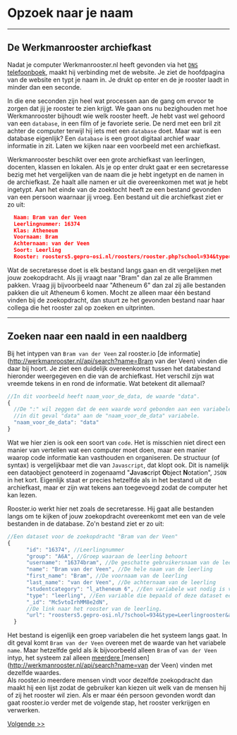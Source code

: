 # Opzoek naar je naam
---

## De Werkmanrooster archiefkast

Nadat je computer Werkmanrooster.nl heeft gevonden via het [`DNS` telefoonboek](/intypen), maakt hij verbinding met de website. Je ziet de hoofdpagina van de website en typt je naam in. Je drukt op enter en de je rooster laadt in minder dan een seconde.

In die ene seconden zijn heel wat processen aan de gang om ervoor te zorgen dat jij je rooster te zien krijgt. We gaan ons nu bezighouden met hoe Werkmanrooster bijhoudt wie welk rooster heeft. Je hebt vast wel gehoord van een `database`, in een film of je favoriete serie. De nerd met een bril zit achter de computer terwijl hij iets met een `database` doet. Maar wat is een database eigenlijk? Een `database` is een groot digitaal archief waar informatie in zit. Laten we kijken naar een voorbeeld met een archiefkast.

Werkmanrooster beschikt over een grote archiefkast van leerlingen, docenten, klassen en lokalen. Als je op enter drukt gaat er een secretaresse bezig met het vergelijken van de naam die je hebt ingetypt en de namen in de archiefkast. Ze haalt alle namen er uit die overeenkomen met wat je hebt ingetypt. Aan het einde van de zoektocht heeft ze een bestand gevonden van een persoon waarnaar jij vroeg. Een bestand uit die archiefkast ziet er zo uit:

```json
  Naam: Bram van der Veen
  Leerlingnummer: 16374
  Klas: Atheneum
  Voornaam: Bram
  Achternaam: van der Veen
  Soort: Leerling
  Rooster: roosters5.gepro-osi.nl/roosters/rooster.php?school=934&type=Leerlingrooster&afdeling=l_atheneum 6&leerling=16374
```

Wat de secretaresse doet is elk bestand langs gaan en dit vergelijken met jouw zoekopdracht. Als jij vraagt naar "Bram" dan zal ze alle Brammen pakken. Vraag jij bijvoorbeeld naar "Atheneum 6" dan zal zij alle bestanden pakken die uit Atheneum 6 komen. Mocht ze alleen maar één bestand vinden bij de zoekopdracht, dan stuurt ze het gevonden bestand naar haar collega die het rooster zal op zoeken en uitprinten.

---

## Zoeken naar een naald in een naaldberg
Bij het intypen van `Bram van der Veen` zal rooster.io [de informatie](http://werkmanrooster.nl/api/search?name=Bram van der Veen) vinden die daar bij hoort. Je ziet een duidelijk overeenkomst tussen het databestand hieronder weergegeven en die van de archiefkast. Het verschil zijn wat vreemde tekens in en rond de informatie. Wat betekent dit allemaal?

```javascript
//In dit voorbeeld heeft naam_voor_de_data, de waarde "data".
{
  //De ":" wil zeggen dat de een waarde word gebonden aan een variabele
  //in dit geval "data" aan de "naam_voor_de_data" variabele.
  "naam_voor_de_data": "data"
}
```

Wat we hier zien is ook een soort van `code`. Het is misschien niet direct een manier van vertellen wat een computer moet doen, maar een manier waarop code informatie kan vasthouden en organiseren. De structuur (of syntax) is vergelijkbaar met die van `Javascript`, dat klopt ook. Dit is namelijk een dataobject genoteerd in zogenaamd "**J**ava**s**cript **O**bject **N**otation", `JSON` in het kort. Eigenlijk staat er precies hetzelfde als in het bestand uit de archiefkast, maar er zijn wat tekens aan toegevoegd zodat de computer het kan lezen.

Rooster.io werkt hier net zoals de secretaresse. Hij gaat alle bestanden langs om te kijken of jouw zoekopdracht overeenkomt met een van de vele bestanden in de database. Zo'n bestand ziet er zo uit:
```javascript
//Een dataset voor de zoekopdracht "Bram van der Veen"
{
      "id": "16374", //Leerlingnummer
      "group": "A6A", //Groep waaraan de leerling behoort
      "username": "16374bram", //De geschatte gebruikersnaam van de leerling
      "name": "Bram van der Veen", //De hele naam van de leerling
      "first_name": "Bram", //De voornaam van de leerling
      "last_name": "van der Veen", //De achternaam van de leerling
      "studentcategory": "l_atheneum 6", //Een variabele wat nodig is voor het op zoeken van het rooster.
      "type": "leerling", //Een variable die bepaald of deze dataset een leerling is of iets anders.
      "_id": "Mc5vtoIrhMM8e2dN",
      //De link naar het rooster van de leerling.
      "url": "roosters5.gepro-osi.nl/?school=934&type=Leerlingrooster&afdeling=l_atheneum 6&leerling=16374"
  }
```
Het bestand is eigenlijk een groep variabelen die het systeem langs gaat. In dit geval komt `Bram van der Veen` overeen met de waarde van het variabele `name`. Maar hetzelfde geld als ik bijvoorbeeld alleen `Bram` of `van der Veen` intyp, het systeem zal alleen [meerdere ](http://werkmanrooster.nl/api/search?name=Bram)[mensen](http://werkmanrooster.nl/api/search?name=van der Veen) vinden met dezelfde waardes.  
Als rooster.io meerdere mensen vindt voor dezelfde zoekopdracht dan maakt hij een lijst zodat de gebruiker kan kiezen uit welk van de mensen hij of zij het rooster wil zien. Als er maar één persoon gevonden wordt dan gaat rooster.io verder met de volgende stap, het rooster verkrijgen en verwerken.

[Volgende >>](/verkrijgen)
